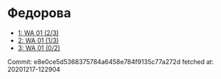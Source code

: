 # Федорова
- [1: WA 01 (2/3)](1.md)
- [2: WA 01 (1/3)](2.md)
- [3: WA 01 (0/2)](3.md)

Commit: e8e0ce5d5368375784a6458e784f9135c77a272d
 fetched at: 20201217-122904
